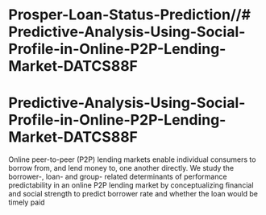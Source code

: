 # Prosper-Loan-Status-Prediction//# Predictive-Analysis-Using-Social-Profile-in-Online-P2P-Lending-Market-DATCS88F
# Predictive-Analysis-Using-Social-Profile-in-Online-P2P-Lending-Market-DATCS88F
Online peer-to-peer (P2P) lending markets enable individual consumers to borrow from, and lend money to, one another directly. We study the borrower-, loan- and group- related determinants of performance predictability in an online P2P lending market by conceptualizing financial and social strength to predict borrower rate and whether the loan would be timely paid
